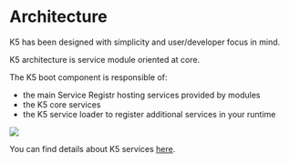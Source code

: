# Architecture

K5 has been designed with simplicity and user/developer focus in mind.

K5 architecture is service module oriented at core.

The K5 boot component is responsible of:

* the main Service Registr hosting services provided by modules
* the K5 core services
* the K5 service loader to register additional services in your runtime

<img src="../img/architecture.png" />

You can find details about K5 services [here](services).
